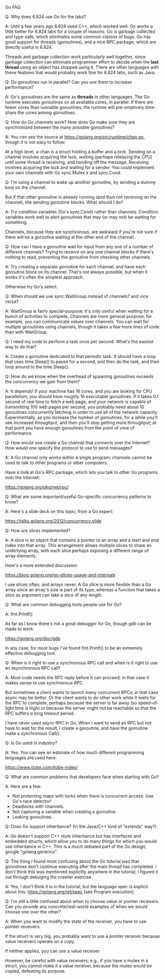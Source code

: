 Go FAQ

Q: Why does 6.824 use Go for the labs?

A: Until a few years ago 6.824 used C++, which worked well. Go works a
little better for 6.824 labs for a couple of reasons. Go is garbage collected and type-safe, which eliminates some common classes of bugs. Go has good support for threads (goroutines), and a nice RPC package, which are directly useful in 6.824.

Threads and garbage collection work particularly well together, since garbage collection can eliminate programmer effort to decide when the **last thread** using an object has stopped using it. There are other languages with these features that would probably work fine for 6.824 labs, such as Java.

Q: Do goroutines run in parallel? Can you use them to increase performance?

A: Go's goroutines are the same as **threads**  in other languages. The Go
 runtime executes goroutines on all available cores, in parallel. If there are fewer cores than runnable goroutines, the runtime will pre-emptively time-share the cores among goroutines.

Q: How do Go channels work? How does Go make sure they are synchronized between the many possible goroutines?

A: You can see the source at https://golang.org/src/runtime/chan.go,
though it is not easy to follow.

At a high level, a chan is a struct holding a buffer and a lock.
Sending on a channel involves acquiring the lock, waiting (perhaps releasing the CPU) until some thread is receiving, and handing off the message. Receiving involves acquiring the lock and waiting for a sender. You could implement your own channels with Go sync.Mutex x and sync.Cond.

Q: I'm using a channel to wake up another goroutine, by sending a dummy bool on the channel.

But if that other goroutine is already running (and thus not receiving on the channel), the sending goroutine
blocks. What should I do?

A: Try condition variables (Go's sync.Cond) rather than channels.
Condition variables work well to alert goroutines that may (or may not) be waiting for something. 

Channels, because they are synchronous, are awkward if you're not sure if there will be a goroutine waiting at the other end of the channel.

Q: How can I have a goroutine wait for input from any one of a number of different channels? Trying to receive on any one channel blocks if there's nothing to read, preventing the goroutine from checking other
channels.

A: Try creating a separate goroutine for each channel, and have each goroutine block on its channel. That's not always possible, but when it works it's often the simplest approach.

Otherwise try Go's select.

Q: When should we use sync.WaitGroup instead of channels? and vice versa?

A: WaitGroup is fairly special-purpose; it's only useful when waiting for a bunch of activities to complete. Channels are more general-purpose; for example, you can communicate values over channels. You can wait for multiple goroutines using channels, though it
takes a few more lines of code than with WaitGroup.

Q: I need my code to perform a task once per second. What's the easiest way to do that?

A: Create a goroutine dedicated to that periodic task. It should have a loop that uses time.Sleep() to pause for a second, and then do the task, and then loop around to the time.Sleep().

Q: How do we know when the overhead of spawning goroutines exceeds the concurrency we gain from them?

A: It depends! If your machine has 16 cores, and you are looking for CPU parallelism, you should have roughly 16 executable goroutines. If it takes 0.1 second of real time to fetch a web page, and your network is capable of transmitting 100 web pages per second, you probably need about 10 goroutines concurrently fetching in order to use all of the network capacity. Experimentally, as you increase the number of goroutines, for a while you'll see increased throughput, and then you'll stop getting more throughput; at that point you have enough goroutines from the point of view of performance.

Q: How would one create a Go channel that connects over the Internet?
How would one specify the protocol to use to send messages?

A: A Go channel only works within a single program; channels cannot be used to talk to other programs or other computers.

Have a look at Go's RPC package, which lets you talk to other Go programs over the Internet:

  https://golang.org/pkg/net/rpc/

Q: What are some important/useful Go-specific concurrency patterns to know?

A: Here's a slide deck on this topic, from a Go expert:

https://talks.golang.org/2012/concurrency.slide

Q: How are slices implemented?

A: A slice is an object that contains a pointer to an array and a start and end index into that array. This arrangement allows multiple slices to share an underlying array, with each slice perhaps exposing a different range of array elements.

Here's a more extended discussion:

  https://blog.golang.org/go-slices-usage-and-internals

I use slices often, and arrays never. A Go slice is more flexible than a Go array since an array's size is part of its type, whereas a function that takes a slice as argument can take a slice of any length.

Q: What are common debugging tools people use for Go?

A: fmt.Printf()

As far as I know there's not a great debugger for Go, though gdb can be
made to work:

https://golang.org/doc/gdb

In any case, for most bugs I've found fmt.Printf() to be an extremely
effective debugging tool.

Q: When is it right to use a synchronous RPC call and when is it right to
use an asynchronous RPC call?

A: Most code needs the RPC reply before it can proceed; in that case it
makes sense to use synchronous RPC.

But sometimes a client wants to launch many concurrent RPCs; in that
case async may be better. Or the client wants to do other work while it
waits for the RPC to complete, perhaps because the server is far away
(so speed-of-light time is high) or because the server might not be
reachable so that the RPC suffers a long timeout period.

I have never used async RPC in Go. When I want to send an RPC but not
have to wait for the result, I create a goroutine, and have the
goroutine make a synchronous Call().

Q: Is Go used in industry?

A: Yes. You can see an estimate of how much different programming
languages are used here:

https://www.tiobe.com/tiobe-index/

Q: What are common problems that developers face when starting with Go?

A:  Here are a few:

- Not protecting maps with locks when there is concurrent access. Use Go's race detector!
- Deadlocks with channels.
- Not capturing a variable when creating a goroutine.
- Leaking goroutines.

Q: Does Go support inheritance? (In the Java/C++ kind of "extends" way?)

A: Go doesn't support C++ style inheritance but has interfaces and
embedded structs, which allow you to do many things for which you
would use inheritance in C++.  This is a much debated part of the Go
design; google "golang generics".

Q: The thing I found most confusing about the Go tutorial was that
goroutines don't continue executing after the main thread has
completed. I don't think this was mentioned explicitly anywhere in the
tutorial; I figured it out through debuging the crawler exercise.

A: Yes, I don't think it is in the tutorial, but the language spec is
explicit about this: https://golang.org/ref/spec (see Program
execution).

Q: I'm still a little confused about when to choose value or pointer
receivers. Can you provide any concrete/real-world examples of when we
would choose one over the other?

A: When you want to modify the state of the receiver, you have to use
pointer receivers.  

If the struct is very big, you probably want to use a pointer receiver because value receivers operate on a copy.  

If neither applies, you can use a value receiver.  

However, be careful with value receivers; e.g., if you have a mutex in a struct, you cannot make it a value receiver, because the mutex would be copied, defeating its purpose.
